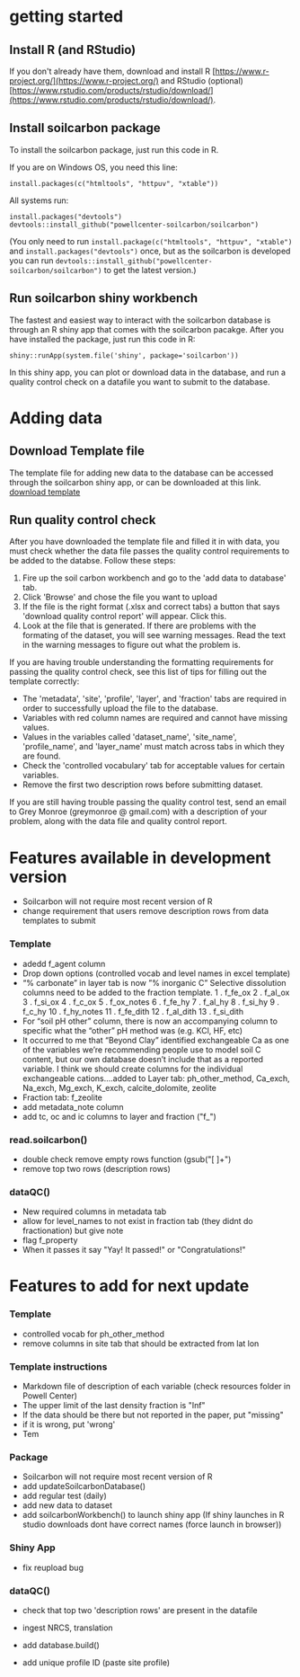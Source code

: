 # getting started
## Install R (and RStudio)

If you don't already have them, download and install R [https://www.r-project.org/](https://www.r-project.org/) and RStudio (optional) [https://www.rstudio.com/products/rstudio/download/](https://www.rstudio.com/products/rstudio/download/).

## Install soilcarbon package
To install the soilcarbon package, just run this code in R. 

 If you are on Windows OS, you need this line:
```{r]
install.packages(c("htmltools", "httpuv", "xtable"))
```
All systems run:
```{r}
install.packages("devtools")
devtools::install_github("powellcenter-soilcarbon/soilcarbon")
```
(You only need to run `install.package(c("htmltools", "httpuv", "xtable")` and `install.packages("devtools")` once, but as the soilcarbon is developed you can run `devtools::install_github("powellcenter-soilcarbon/soilcarbon")` to get the latest version.)

## Run soilcarbon shiny workbench
The fastest and easiest way to interact with the soilcarbon database is through an R shiny app that comes with the soilcarbon pacakge. After you have installed the package, just run this code in R:
```{r}
shiny::runApp(system.file('shiny', package='soilcarbon'))
```
In this shiny app, you can plot or download data in the database, and run a quality control check on a datafile you want to submit to the database.

# Adding data

## Download Template file
The template file for adding new data to the database can be accessed through the soilcarbon shiny app, or can be downloaded at this link.
 [download template](https://github.com/powellcenter-soilcarbon/soilcarbon/raw/master/inst/extdata/Master_template.xlsx)

## Run quality control check
After you have downloaded the template file and filled it in with data, you must check whether the data file passes the quality control requirements to be added to the databse. Follow these steps:

1. Fire up the soil carbon workbench and go to the 'add data to database' tab.
1. Click 'Browse' and chose the file you want to upload
1. If the file is the right format (.xlsx and correct tabs) a button that says 'download quality control report' will appear. Click this.
1. Look at the file that is generated. If there are problems with the formating of the dataset, you will see warning messages. Read the text in the warning messages to figure out what the problem is.

If you are having trouble understanding the formatting requirements for passing the quality control check, see this list of tips for filling out the template correctly:

* The 'metadata', 'site', 'profile', 'layer', and 'fraction' tabs are required in order to successfully upload the file to the database.
* Variables with red column names are required and cannot have missing values.
* Values in the variables called 'dataset_name', 'site_name', 'profile_name', and 'layer_name' must match across tabs in which they are found.
* Check the 'controlled vocabulary' tab for acceptable values for certain variables.
* Remove the first two description rows before submitting dataset.

If you are still having trouble passing the quality control test, send an email to Grey Monroe (greymonroe @ gmail.com) with a description of your problem, along with the data file and quality control report.

# Features available in development version 
* Soilcarbon will not require most recent version of R
* change requirement that users remove description rows from data templates to submit

### Template
* adedd f_agent column
* Drop down options (controlled vocab and level names in excel template)
* “% carbonate” in layer tab is now ”% inorganic C”
Selective dissolution columns need to be added to the fraction template. 
     1 .  f_fe_ox 
		 2 .  f_al_ox 
		 3 .  f_si_ox 
		 4 .  f_c_ox 
		 5 .  f_ox_notes 
		 6 .  f_fe_hy 
		 7 .  f_al_hy 
		 8 .  f_si_hy 
		 9 .  f_c_hy 
		 10 .  f_hy_notes 
		 11 .  f_fe_dith 
		 12 .  f_al_dith 
		 13 .  f_si_dith 
* For “soil pH other” column, there is now an accompanying column to specific what the “other” pH method was (e.g. KCl, HF, etc)
* It occurred to me that “Beyond Clay” identified exchangeable Ca as one of the variables we’re recommending people use to model soil C content, but our own database doesn’t include that as a reported variable. I think we should create columns for the individual exchangeable cations....added to Layer tab: ph_other_method, Ca_exch, Na_exch, Mg_exch, K_exch, calcite_dolomite, zeolite
* Fraction tab: f_zeolite
* add metadata_note column
* add tc, oc and ic columns to layer and fraction ("f_")


### read.soilcarbon()
* double check remove empty rows function (gsub("[ ]+")
* remove top two rows (description rows)

### dataQC()
* New required columns in metadata tab
* allow for level_names to not exist in fraction tab (they didnt do fractionation) but give note
* flag f_property
* When it passes it say "Yay! It passed!" or "Congratulations!" 


# Features to add for next update
### Template
* controlled vocab for ph_other_method
* remove columns in site tab that should be extracted from lat lon

### Template instructions
* Markdown file of description of each variable (check resources folder in Powell Center)
* The upper limit of the last density fraction is "Inf"
* If the data should be there but not reported in the paper, put "missing"
* if it is wrong, put 'wrong'
* Tem
### Package
* Soilcarbon will not require most recent version of R
* add updateSoilcarbonDatabase()
* add regular test (daily)
* add new data to dataset
* add soilcarbonWorkbench() to launch shiny app  (If shiny launches in R studio downloads dont have correct names (force launch in browser))

### Shiny App
* fix reupload bug

### dataQC()
* check that top two 'description rows' are present in the datafile


* ingest NRCS, translation
* add database.build()
* add unique profile ID (paste site profile)
